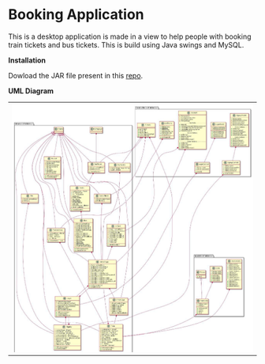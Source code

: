 # Booking Application

This is a desktop application is made in a view to help people with booking train tickets and bus tickets. This is build using Java swings and MySQL.

**Installation**

Dowload the JAR file present in this [repo](https://github.com/PraneethVankayala/OOP-s-Project/blob/master/Project.jar).

**UML Diagram**

<table border="0">
  <tr>
    <td><img src="https://raw.githubusercontent.com/PraneethVankayala/OOP-s-Project/master/javafinal%20(copy).jpg" ></td>
  </tr>
</table>
